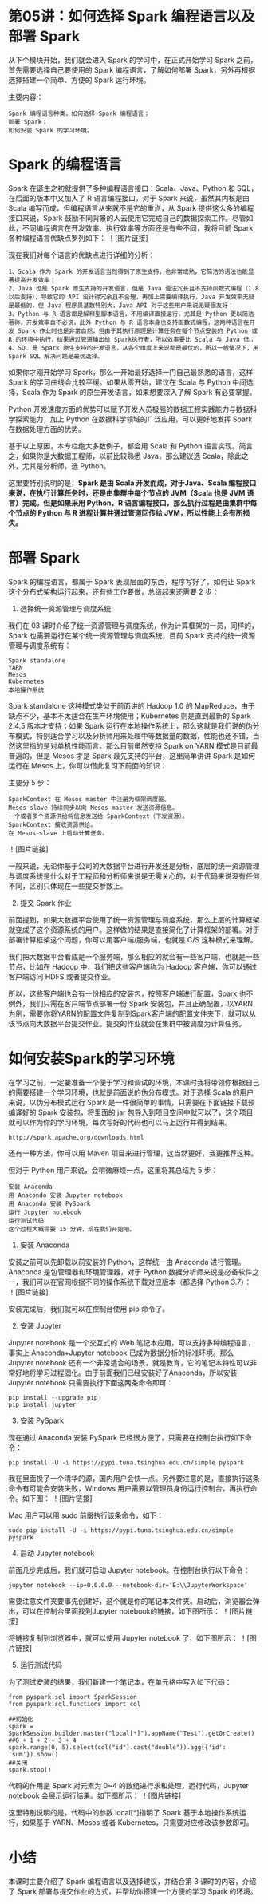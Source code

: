 # 第05讲：如何选择 Spark 编程语言以及部署 Spark

从下个模块开始，我们就会进入 Spark 的学习中，在正式开始学习 Spark 之前，首先需要选择自己要使用的 Spark 编程语言，了解如何部署 Spark，另外再根据选择搭建一个简单、方便的 Spark 运行环境。

主要内容：

    Spark 编程语言种类，如何选择 Spark 编程语言；
    部署 Spark；
    如何安装 Spark 的学习环境。

# Spark 的编程语言

Spark 在诞生之初就提供了多种编程语言接口：Scala、Java、Python 和 SQL，在后面的版本中又加入了 R 语言编程接口。对于 Spark 来说，虽然其内核是由 Scala 编写而成，但编程语言从来就不是它的重点，从 Spark 提供这么多的编程接口来说，Spark 鼓励不同背景的人去使用它完成自己的数据探索工作。尽管如此，不同编程语言在开发效率、执行效率等方面还是有些不同，我将目前 Spark 各种编程语言优缺点罗列如下：
！[图片链接]

现在我们对每个语言的优缺点进行详细的分析：

    1、Scala 作为 Spark 的开发语言当然得到了原生支持，也非常成熟，它简洁的语法也能显著提高开发效率；
    2、Java 也是 Spark 原生支持的开发语言，但是 Java 语法冗长且不支持函数式编程（1.8 以后支持），导致它的 API 设计得冗余且不合理，再加上需要编译执行，Java 开发效率无疑是最低的，但 Java 程序员基数特别大，Java API 对于这些用户来说无疑很友好；
    3、Python 与 R 语言都是解释型脚本语言，不用编译直接运行，尤其是 Python 更以简洁著称，开发效率自不必说，此外 Python 与 R 语言本身也支持函数式编程，这两种语言在开发 Spark 作业时也是非常自然，但由于其执行原理是计算任务在每个节点安装的 Python 或 R 的环境中执行，结果通过管道输出给 Spark执行者，所以效率要比 Scala 与 Java 低；
    4、SQL 是 Spark 原生支持的开发语言，从各个维度上来说都是最优的，所以一般情况下，用 Spark SQL 解决问题是最优选择。

如果你才刚开始学习 Spark，那么一开始最好选择一门自己最熟悉的语言，这样 Spark 的学习曲线会比较平缓。如果从零开始，建议在 Scala 与 Python 中间选择，Scala 作为 Spark 的原生开发语言，如果想要深入了解 Spark 有必要掌握。

Python 开发速度方面的优势可以赋予开发人员极强的数据工程实践能力与数据科学探索能力，加上 Python 在数据科学领域的广泛应用，可以更好地发挥 Spark 在数据处理方面的优势。

基于以上原因，本专栏绝大多数例子，都会用 Scala 和 Python 语言实现。简言之，如果你是大数据工程师，以前比较熟悉 Java，那么建议选 Scala，除此之外，尤其是分析师，选 Python。

这里要特别说明的是，**Spark 是由 Scala 开发而成，对于Java、Scala 编程接口来说，在执行计算任务时，还是由集群中每个节点的 JVM（Scala 也是 JVM 语言）完成。但是如果采用 Python、R 语言编程接口，那么执行过程是由集群中每个节点的 Python 与 R 进程计算并通过管道回传给 JVM，所以性能上会有所损失。**

# 部署 Spark

Spark 的编程语言，都属于 Spark 表现层面的东西，程序写好了，如何让 Spark 这个分布式架构运行起来，还有些工作要做，总结起来还需要 2 步：

1. 选择统一资源管理与调度系统

我们在 03 课时介绍了统一资源管理与调度系统，作为计算框架的一员，同样的，Spark 也需要运行在某个统一资源管理与调度系统，目前 Spark 支持的统一资源管理与调度系统有：

    Spark standalone
    YARN
    Mesos
    Kubernetes
    本地操作系统
    
Spark standalone 这种模式类似于前面讲的 Hadoop 1.0 的 MapReduce，由于缺点不少，基本不太适合在生产环境使用；Kubernetes 则是直到最新的 Spark 2.4.5 版本才支持；如果 Spark 运行在本地操作系统上，那么这就是我们说的伪分布模式，特别适合学习以及分析师用来处理中等数据量的数据，性能也还不错，当然这里指的是对单机性能而言。那么目前虽然支持 Spark on YARN 模式是目前最普遍的，但是 Mesos 才是 Spark 最先支持的平台，这里简单讲讲 Spark 是如何运行在 Mesos 上，你可以借此复习下前面的知识：

主要分 5 步：

    SparkContext 在 Mesos master 中注册为框架调度器。
    Mesos slave 持续同步以向 Mesos master 发送资源信息。
    一个或者多个资源供给将信息发送给 SparkContext（下发资源）。
    SparkContext 接收资源供给。
    在 Mesos slave 上启动计算任务。

！[图片链接]

一般来说，无论你基于公司的大数据平台进行开发还是分析，底层的统一资源管理与调度系统是什么对于工程师和分析师来说是无需关心的，对于代码来说没有任何不同，区别只体现在一些提交参数上。

2. 提交 Spark 作业

前面提到，如果大数据平台使用了统一资源管理与调度系统，那么上层的计算框架就变成了这个资源系统的用户。这样做的结果是直接简化了计算框架的部署。对于部署计算框架这个问题，你可以用客户端/服务端，也就是 C/S 这种模式来理解。

我们把大数据平台看成是一个服务端，那么相应的就会有一些客户端，也就是一些节点，比如在 Hadoop 中，我们把这些客户端称为 Hadoop 客户端，你可以通过客户端访问 HDFS 或者提交作业。

所以，这些客户端也会有一份相应的安装包，按照客户端进行配置，Spark 也不例外，我们只需在客户端节点部署一份 Spark 安装包，并且正确配置，以YARN为例，需要你将YARN的配置文件复制到Spark客户端的配置文件夹下，就可以从该节点向大数据平台提交作业。提交的作业就会在集群中被调度为计算任务。

# 如何安装Spark的学习环境

在学习之前，一定要准备一个便于学习和调试的环境，本课时我将带领你根据自己的需要搭建一个学习环境，也就是前面说的伪分布模式。对于选择 Scala 的用户来说，以伪分布模式运行 Spark 是一件很简单的事情，只需要在下面链接下载预编译好的 Spark 安装包，将里面的 jar 包导入到项目空间中就可以了，这个项目就可以作为你的学习环境，每次写好的代码也可以马上运行并得到结果。

    http://spark.apache.org/downloads.html

还有一种方法，你可以用 Maven 项目来进行管理，这当然更好，我更推荐这种。

但对于 Python 用户来说，会稍微麻烦一点，这里将其总结为 5 步：

    安装 Anaconda
    用 Anaconda 安装 Jupyter notebook
    用 Anaconda 安装 PySpark
    运行 Jupyter notebook
    运行测试代码
    这个过程大概需要 15 分钟，现在我们开始吧。

1. 安装 Anaconda

安装之前可以先卸载以前安装的 Python，这样统一由 Anaconda 进行管理。Anaconda 是包管理器和环境管理器，对于 Python 数据分析师来说是必备软件之一，我们可以在官网根据不同的操作系统下载对应版本（都选择 Python 3.7）：
！[图片链接]

安装完成后，我们就可以在控制台使用 pip 命令了。

2. 安装 Jupyter

Jupyter notebook 是一个交互式的 Web 笔记本应用，可以支持多种编程语言，事实上 Anaconda+Jupyter notebook 已成为数据分析的标准环境。那么 Jupyter notebook 还有一个非常适合的场景，就是教育，它的笔记本特性可以非常好地将学习过程固化。由于前面我们已经安装好了Anaconda，所以安装 Jupyter notebook 只需要执行下面这两条命令即可：

    pip install --upgrade pip
    pip install jupyter

3. 安装 PySpark

现在通过 Anaconda 安装 PySpark 已经很方便了，只需要在控制台执行如下命令：

    pip install -U -i https://pypi.tuna.tsinghua.edu.cn/simple pyspark

我在里面换了一个清华的源，国内用户会快一点。另外要注意的是，直接执行这条命令有可能会安装失败，Windows 用户需要以管理员身份运行控制台，再执行命令。如下图：
！[图片链接]

Mac 用户可以用 sudo 前缀执行该条命令，如下：

    sudo pip install -U -i https://pypi.tuna.tsinghua.edu.cn/simple pyspark

4. 启动 Jupyter notebook

前面几步完成后，我们就可启动 Jupyter notebook。在控制台执行以下命令：

    jupyter notebook --ip=0.0.0.0 --notebook-dir='E:\\JupyterWorkspace'
    
需要注意文件夹要事先创建好，这个就是你的笔记本文件夹。启动后，浏览器会弹出，可以在控制台里面找到Jupyter notebook的链接，如下图所示：
！[图片链接]

将链接复制到浏览器中，就可以使用 Jupyter notebook 了，如下图所示：
！[图片链接]

5. 运行测试代码

为了测试安装的结果，我们新建一个笔记本，在单元格中写入如下代码：

    from pyspark.sql import SparkSession
    from pyspark.sql.functions import col

    ##初始化
    spark = SparkSession.builder.master("local[*]").appName("Test").getOrCreate()
    ##0 + 1 + 2 + 3 + 4 
    spark.range(0, 5).select(col("id").cast("double")).agg({'id': 'sum'}).show()
    ##关闭
    spark.stop()

代码的作用是 Spark 对元素为 0~4 的数组进行求和处理，运行代码，Jupyter notebook 会展示运行结果。如下图所示：
！[图片链接]

这里特别说明的是，代码中的参数 local[*]指明了 Spark 基于本地操作系统运行，如果基于 YARN、Mesos 或者 Kubernetes，只需要对应修改该参数即可。

# 小结

本课时主要介绍了 Spark 编程语言以及选择建议，并结合第 3 课时的内容，介绍了 Spark 部署与提交作业的方式，并帮助你搭建一个方便的学习 Spark 的环境。
